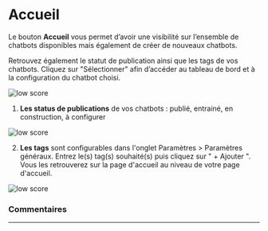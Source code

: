 # Accueil

Le bouton **Accueil** vous permet d’avoir une visibilité sur l’ensemble de chatbots disponibles mais également de créer de nouveaux chatbots.

Retrouvez également le statut de publication ainsi que les tags de vos chatbots. Cliquez sur "Sélectionner" afin d’accéder au tableau de bord et à la configuration du chatbot choisi.

<div class="image_center">
  <img :src="$withBase('/assets/img/fr/page_accueil/page1.png')" alt="low score">
</div>


1. **Les status de publications** de vos chatbots : publié, entrainé, en construction, à configurer

<div class="image_center">
  <img :src="$withBase('/assets/img/fr/page_accueil/page2.png')" alt="low score">
</div>


2. **Les tags** sont configurables dans l'onglet Paramètres > Paramètres généraux. Entrez le(s) tag(s) souhaité(s) puis cliquez sur " + Ajouter ". Vous les retrouverez sur la page d'accueil au niveau de votre page d'accueil.

<div class="image_center">
  <img :src="$withBase('/assets/img/fr/page_accueil/page3.png')" alt="low score">
</div>

### Commentaires
---

<Commentaire />